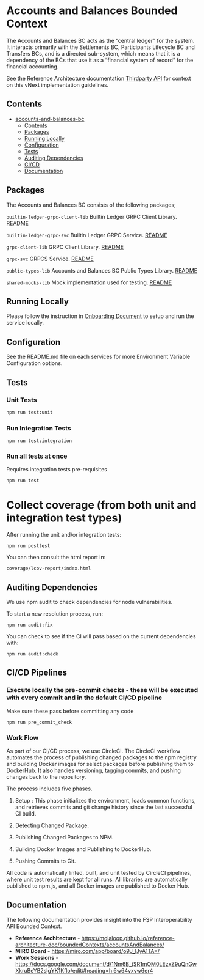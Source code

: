 # Accounts and Balances Bounded Context

The Accounts and Balances BC acts as the “central ledger” for the system. It interacts primarily with the Settlements BC, Participants Lifecycle BC and Transfers BCs, and is a directed sub-system, which means that it is a dependency of the BCs that use it as a “financial system of record” for the financial accounting.

See the Reference Architecture documentation [Thirdparty API](https://mojaloop.github.io/reference-architecture-doc/boundedContexts/thirdPartyApi/) for context on this vNext implementation guidelines.  

## Contents
- [accounts-and-balances-bc](#accounts-and-balances-bc)
  - [Contents](#contents)
  - [Packages](#packages)
  - [Running Locally](#running-locally)
  - [Configuration](#configuration)
  - [Tests](#tests)
  - [Auditing Dependencies](#auditing-dependencies)
  - [CI/CD](#cicd-pipelines)
  - [Documentation](#documentation)

## Packages
The Accounts and Balances BC consists of the following packages;

`builtin-ledger-grpc-client-lib`
Builtin Ledger GRPC Client Library.
[README](./packages/builtin-ledger-grpc-client-lib/README.md)

`builtin-ledger-grpc-svc`
Builtin Ledger GRPC Service.
[README](./packages/builtin-ledger-grpc-svc/README.md)

`grpc-client-lib`
GRPC Client Library.
[README](./packages/grpc-client-lib/README.md)
 
`grpc-svc`
GRPCS Service.
[README](./packages/grpc-svc/README.md)
 
`public-types-lib`
Accounts and Balances BC Public Types Library.
[README](packages/public-types-lib/README.md) 

`shared-mocks-lib`
Mock implementation used for testing.
[README](./packages/shared-mocks-lib/README.md)

## Running Locally

Please follow the instruction in [Onboarding Document](Onboarding.md) to setup and run the service locally.

## Configuration

See the README.md file on each services for more Environment Variable Configuration options.

## Tests

### Unit Tests

```bash
npm run test:unit
```

### Run Integration Tests

```shell
npm run test:integration
```

### Run all tests at once
Requires integration tests pre-requisites
```shell
npm run test
```

# Collect coverage (from both unit and integration test types)

After running the unit and/or integration tests: 

```shell
npm run posttest
```

You can then consult the html report in:

```shell
coverage/lcov-report/index.html
```

## Auditing Dependencies
We use npm audit to check dependencies for node vulnerabilities. 

To start a new resolution process, run:
```
npm run audit:fix
``` 

You can check to see if the CI will pass based on the current dependencies with:

```
npm run audit:check
```

## CI/CD Pipelines

### Execute locally the pre-commit checks - these will be executed with every commit and in the default CI/CD pipeline 

Make sure these pass before committing any code
```
npm run pre_commit_check
```

### Work Flow 

 As part of our CI/CD process, we use CircleCI. The CircleCI workflow automates the process of publishing changed packages to the npm registry and building Docker images for select packages before publishing them to DockerHub. It also handles versioning, tagging commits, and pushing changes back to the repository.

The process includes five phases. 
1. Setup : This phase initializes the environment, loads common functions, and retrieves commits and git change history since the last successful CI build.

2. Detecting Changed Package.

3. Publishing Changed Packages to NPM.

4. Building Docker Images and Publishing to DockerHub.

5. Pushing Commits to Git.

 All code is automatically linted, built, and unit tested by CircleCI pipelines, where unit test results are kept for all runs. All libraries are automatically published to npm.js, and all Docker images are published to Docker Hub.

 ## Documentation
The following documentation provides insight into the FSP Interoperability API Bounded Context.

- **Reference Architecture** - https://mojaloop.github.io/reference-architecture-doc/boundedContexts/accountsAndBalances/
- **MIRO Board** - https://miro.com/app/board/o9J_lJyA1TA=/
- **Work Sessions** - https://docs.google.com/document/d/1Nm6B_tSR1mOM0LEzxZ9uQnGwXkruBeYB2slgYK1Kflo/edit#heading=h.6w64vxvw6er4